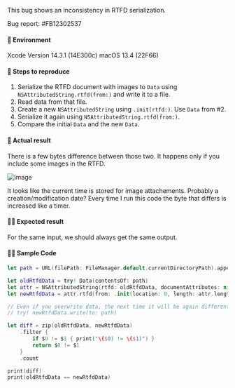 This bug shows an inconsistency in RTFD serialization.

Bug report: #FB12302537

#### 📱 Environment
Xcode Version 14.3.1 (14E300c)
macOS 13.4 (22F66)

#### 🐾 Steps to reproduce
1. Serialize the RTFD document with images to `Data` using `NSAttributedString.rtfd(from:)` and write it to a file.
2. Read data from that file.
3. Create a new `NSAttributedString` using `.init(rtfd:)`. Use `Data` from #2.
4. Serialize it again using `NSAttributedString.rtfd(from:)`.
5. Compare the initial `Data` and the new `Data`.

#### 🤔 Actual result
There is a few bytes difference between those two. 
It happens only if you include some images in the RTFD.

![image](https://github.com/wojciech-kulik/Swift-Crazy-iBugs/assets/3128467/89a58cc0-f46f-46f0-8b85-d7e0520f3c3d)

It looks like the current time is stored for image attachements. Probably a creation/modification date?
Every time I run this code the byte that differs is increased like a timer.

#### 🙏🏻 Expected result
For the same input, we should always get the same output.

#### 👨‍💻 Sample Code

```swift
let path = URL(filePath: FileManager.default.currentDirectoryPath).appendingPathComponent("sample.data")

let oldRtfdData = try! Data(contentsOf: path)
let attr = NSAttributedString(rtfd: oldRtfdData, documentAttributes: nil)!
let newRtfdData = attr.rtfd(from: .init(location: 0, length: attr.length))!

// Even if you overwrite data, the next time it will be again different.
// try! newRtfdData.write(to: path)

let diff = zip(oldRtfdData, newRtfdData)
    .filter {
        if $0 != $1 { print("\($0) != \($1)") }
        return $0 != $1
    }
    .count

print(diff)
print(oldRtfdData == newRtfdData)
```
